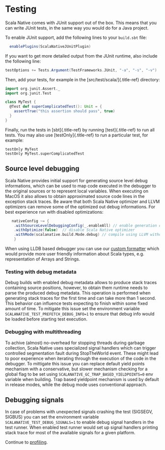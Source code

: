 # Testing

Scala Native comes with JUnit support out of the box. This means that
you can write JUnit tests, in the same way you would do for a Java
project.

To enable JUnit support, add the following lines to your `build.sbt` file:
```scala
  enablePlugins(ScalaNativeJUnitPlugin)
```

If you want to get more detailed output from the JUnit runtime, also
include the following line:

``` scala
testOptions += Tests.Argument(TestFrameworks.JUnit, "-a", "-s", "-v")
```

Then, add your tests, for example in the [src/test/scala/]{.title-ref}
directory:

``` scala
import org.junit.Assert._
import org.junit.Test

class MyTest {
  @Test def superComplicatedTest(): Unit = {
    assertTrue("this assertion should pass", true)
  }
}
```

Finally, run the tests in [sbt]{.title-ref} by running
[test]{.title-ref} to run all tests. You may also use
[testOnly]{.title-ref} to run a particular test, for example:

``` shell
testOnly MyTest
testOnly MyTest.superComplicatedTest
```

## Source level debugging

Scala Native provides initial support for generating source level debug informations, which can be used to map code executed in the debugger to the original sources or to represent local variables. 
When executing on MacOS it also allows to obtain approximated source code lines in the exception stack traces. 
Be aware that both Scala Native optimizer and
LLVM optimizers can remove some of the optimized out debug informations.
For best experience run with disabled optimizations:

```scala
   nativeConfig ~= {
    .withSourceLevelDebuggingConfig(_.enableAll) // enable generation of debug informations
    .withOptimize(false)  // disable Scala Native optimizer
    .withMode(scalanative.build.Mode.debug) // compile using LLVM without optimizations
    } 
  ```
When using LLDB based debugger you can use our [custom formatter](../../ScalaNativeLLDBFormatter.py) which would provide more user friendly information about Scala types, e.g. representation of Arrays and Strings.

### Testing with debug metadata
Debug builds with enabled debug metadata allows to produce stack traces containing source positions, however, to obtain them runtime needs to parse the produced debug metadata. This operation is performed when generating stack traces for the first time and can take more than 1 second. This behavior can influence tests expecting to finish within some fixed amount of time. 
To mitigate this issue set the environment variable `SCALANATIVE_TEST_PREFETCH_DEBUG_INFO=1` to ensure that debug info would be loaded before starting test execution.

### Debugging with multithreading
To achive (almost) no-overhead for stopping threads during garbage collection, Scala Native uses specialized signal handlers which can trigger controlled segmentation fault during StopTheWorld event. These might lead to poor experience when iterating through the execution of the code in the debugger. 
To mittigate this issue you can replace default yield points mechanism with a conservative, but slower mechanism checking for a global flag to be set using `SCALANATIVE_GC_TRAP_BASED_YIELDPOINTS=0` env variable when building. 
Trap based yieldpoint mechanism is used by default in release modes, while the debug mode uses conventional approach.

## Debugging signals

In case of problems with unexpected signals crashing the test (SIGSEGV, SIGBUS) you can set the environment variable `SCALANATIVE_TEST_DEBUG_SIGNALS=1` to enable debug signal handlers in the test runner. 
When enabled test runner would set up signal handlers printing stack trace for most of the available signals
for a given platform.

Continue to [profiling](./profiling.rst).
